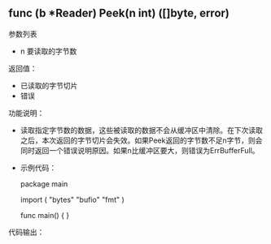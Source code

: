 ## func (b *Reader) Peek(n int) ([]byte, error)

参数列表

- n 要读取的字节数

返回值：

- 已读取的字节切片
- 错误

功能说明：

- 读取指定字节数的数据，这些被读取的数据不会从缓冲区中清除。在下次读取之后，本次返回的字节切片会失效。如果Peek返回的字节数不足n字节，则会同时返回一个错误说明原因。如果n比缓冲区要大，则错误为ErrBufferFull。

- 示例代码：

	package main

	import (
		"bytes"
		"bufio"
		"fmt"
	)

	func main() {
	}

代码输出：

	

